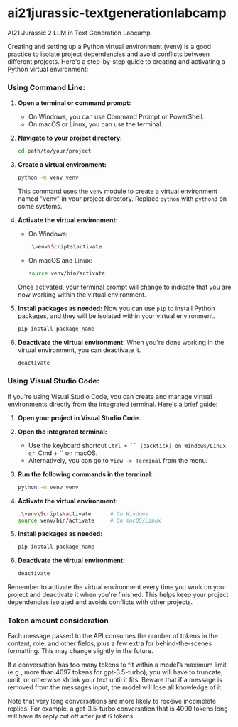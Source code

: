 # ai21jurassic-textgenerationlabcamp
AI21 Jurassic 2 LLM in Text Generation Labcamp


Creating and setting up a Python virtual environment (venv) is a good practice to isolate project dependencies and avoid conflicts between different projects. Here's a step-by-step guide to creating and activating a Python virtual environment:

### Using Command Line:

1. **Open a terminal or command prompt:**
   - On Windows, you can use Command Prompt or PowerShell.
   - On macOS or Linux, you can use the terminal.

2. **Navigate to your project directory:**
   ```bash
   cd path/to/your/project
   ```

3. **Create a virtual environment:**
   ```bash
   python -m venv venv
   ```
   This command uses the `venv` module to create a virtual environment named "venv" in your project directory. Replace `python` with `python3` on some systems.

4. **Activate the virtual environment:**
   - On Windows:
     ```bash
     .\venv\Scripts\activate
     ```
   - On macOS and Linux:
     ```bash
     source venv/bin/activate
     ```

   Once activated, your terminal prompt will change to indicate that you are now working within the virtual environment.

5. **Install packages as needed:**
   Now you can use `pip` to install Python packages, and they will be isolated within your virtual environment.
   ```bash
   pip install package_name
   ```

6. **Deactivate the virtual environment:**
   When you're done working in the virtual environment, you can deactivate it.
   ```bash
   deactivate
   ```

### Using Visual Studio Code:

If you're using Visual Studio Code, you can create and manage virtual environments directly from the integrated terminal. Here's a brief guide:

1. **Open your project in Visual Studio Code.**

2. **Open the integrated terminal:**
   - Use the keyboard shortcut `Ctrl + `` (backtick) on Windows/Linux or `Cmd + `` on macOS.
   - Alternatively, you can go to `View -> Terminal` from the menu.

3. **Run the following commands in the terminal:**
   ```bash
   python -m venv venv
   ```

4. **Activate the virtual environment:**
   ```bash
   .\venv\Scripts\activate      # On Windows
   source venv/bin/activate     # On macOS/Linux
   ```

5. **Install packages as needed:**
   ```bash
   pip install package_name
   ```

6. **Deactivate the virtual environment:**
   ```bash
   deactivate
   ```

Remember to activate the virtual environment every time you work on your project and deactivate it when you're finished. This helps keep your project dependencies isolated and avoids conflicts with other projects.

### Token amount consideration
Each message passed to the API consumes the number of tokens in the content, role, and other fields, plus a few extra for behind-the-scenes formatting. This may change slightly in the future.

If a conversation has too many tokens to fit within a model’s maximum limit (e.g., more than 4097 tokens for gpt-3.5-turbo), you will have to truncate, omit, or otherwise shrink your text until it fits. Beware that if a message is removed from the messages input, the model will lose all knowledge of it.

Note that very long conversations are more likely to receive incomplete replies. For example, a gpt-3.5-turbo conversation that is 4090 tokens long will have its reply cut off after just 6 tokens.